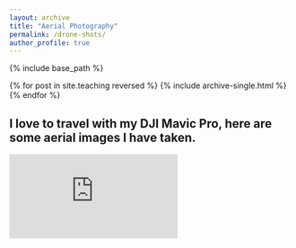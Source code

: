 ```yaml
---
layout: archive
title: "Aerial Photography"
permalink: /drone-shots/
author_profile: true
---
```


{% include base_path %}

{% for post in site.teaching reversed %}
  {% include archive-single.html %}
{% endfor %}

## I love to travel with my DJI Mavic Pro, here are some aerial images I have taken.
<html>
<head>
<style>
div#container
{
    width:800px;
    height:800px;
    overflow:hidden;     /* if you don't want a scrollbar, set to hidden */
    overflow-x:hidden;   /* hides horizontal scrollbar on newer browsers */

    /* resize and min-height are optional, allows user to resize viewable area */
    -webkit-resize:vertical; 
    -moz-resize:vertical;
    resize:vertical;
    min-height:317px;
}

iframe#embed
{
    width:800px;       /* set this to approximate width of entire page you're embedding */
    height:800px;      /* determines where the bottom of the page cuts off */
    margin-left:-400px; /* clipping left side of page */
    margin-top:-400px;  /* clipping top of page */
    overflow:hidden;

    /* resize seems to inherit in at least Firefox */
    -webkit-resize:none;
    -moz-resize:none;
    resize:none;
}
</style>
</head>

<div id="container">
  <iframe src="https://www.skypixel.com/photo360s/e4cb5e90-1e36-4dae-a902-9bf22fb9e337" style="border:0px #ffffff none;" name="myiFrame" scrolling="no" frameborder="1" allowfullscreen></iframe>
</div>
</html>
